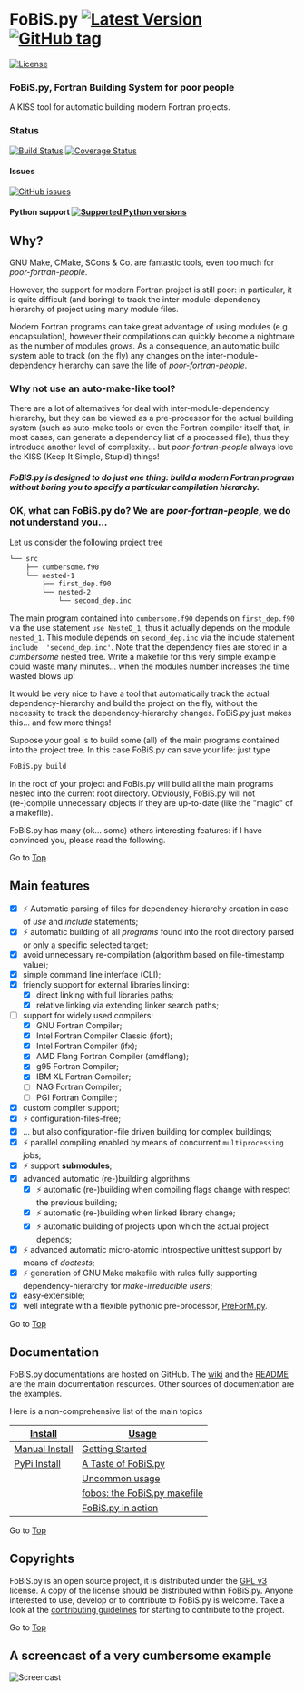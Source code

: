 <a name="top"></a>
# FoBiS.py [![Latest Version](https://img.shields.io/pypi/v/FoBiS.py.svg)](https://img.shields.io/pypi/v/FoBiS.py.svg) [![GitHub tag](https://img.shields.io/github/tag/szaghi/FoBiS.svg)]()

[![License](https://img.shields.io/badge/license-GNU%20GeneraL%20Public%20License%20v3,%20GPLv3-blue.svg)]()

### FoBiS.py, Fortran Building System for poor people
A KISS tool for automatic building modern Fortran projects.

### Status
[![Build Status](https://github.com/szaghi/FoBiS/actions/workflows/python-package.yml/badge.svg)](https://github.com/szaghi/FoBiS/actions)
[![Coverage Status](https://img.shields.io/coveralls/szaghi/FoBiS.svg)](https://coveralls.io/r/szaghi/FoBiS)

#### Issues
[![GitHub issues](https://img.shields.io/github/issues/szaghi/FoBiS.svg)]()

#### Python support [![Supported Python versions](https://img.shields.io/badge/Py-%203.9,%203.10,%203.11-blue.svg)]()

## Why?
GNU Make, CMake, SCons & Co. are fantastic tools, even too much for _poor-fortran-people_.

However, the support for modern Fortran project is still poor: in particular, it is quite difficult (and boring) to track the inter-module-dependency hierarchy of project using many module files.

Modern Fortran programs can take great advantage of using modules (e.g. encapsulation), however their compilations can quickly become a nightmare as the number of modules grows. As  a consequence, an automatic build system able to track (on the fly) any changes on the inter-module-dependency hierarchy can save the life of _poor-fortran-people_.

### Why not use an auto-make-like tool?
There are a lot of alternatives for deal with inter-module-dependency hierarchy, but they can be viewed as a pre-processor for the actual building system (such as auto-make tools or even the Fortran compiler itself that, in most cases, can generate a dependency list of a processed file), thus they introduce another level of complexity... but _poor-fortran-people_ always love the KISS (Keep It Simple, Stupid) things!

##### FoBiS.py is designed to do just one thing: build a modern Fortran program without boring you to specify a particular compilation hierarchy.

### OK, what can FoBiS.py do? We are _poor-fortran-people_, we do not understand you...
Let us consider the following project tree
```bash
└── src
    ├── cumbersome.f90
    └── nested-1
        ├── first_dep.f90
        └── nested-2
            └── second_dep.inc
```
The main program contained into `cumbersome.f90` depends on `first_dep.f90` via the use statement `use NesteD_1`, thus it actually depends on the module `nested_1`. This module depends on `second_dep.inc` via the include statement `include  'second_dep.inc'`. Note that the dependency files are stored in a *cumbersome* nested tree. Write a makefile for this very simple example could waste many minutes... when the modules number increases the time wasted blows up!

It would be very nice to have a tool that automatically track the actual dependency-hierarchy and build the project on the fly, without the necessity to track the dependency-hierarchy changes. FoBiS.py just makes this... and few more things!

Suppose your goal is to build some (all) of the main programs contained into the project tree. In this case FoBiS.py can save your life: just type
```bash
FoBiS.py build
```
in the root of your project and FoBis.py will build all the main programs nested into the current root directory. Obviously, FoBiS.py will not (re-)compile unnecessary objects if they are up-to-date (like the "magic" of a makefile).

FoBiS.py has many (ok... some) others interesting features: if I have convinced you, please read the following.

Go to [Top](#top)

## Main features
* [X] :zap: Automatic parsing of files for dependency-hierarchy creation in case of _use_ and _include_ statements;
* [X] :zap: automatic building of all _programs_ found into the root directory parsed or only a specific selected target;
* [X] avoid unnecessary re-compilation (algorithm based on file-timestamp value);
* [X] simple command line interface (CLI);
* [X] friendly support for external libraries linking:
    * [X] direct linking with full libraries paths;
    * [X] relative linking via extending linker search paths;
* [ ] support for widely used compilers:
    * [X] GNU Fortran Compiler;
    * [X] Intel Fortran Compiler Classic (ifort);
    * [X] Intel Fortran Compiler (ifx);
    * [X] AMD Flang Fortran Compiler (amdflang);
    * [X] g95 Fortran Compiler;
    * [X] IBM XL Fortran Compiler;
    * [ ] NAG Fortran Compiler;
    * [ ] PGI Fortran Compiler;
* [X] custom compiler support;
* [X] :zap: configuration-files-free;
* [X] ... but also configuration-file driven building for complex buildings;
* [X] :zap: parallel compiling enabled by means of concurrent `multiprocessing` jobs;
* [X] :zap: support **submodules**;
* [X] advanced automatic (re-)building algorithms:
    * [X] :zap: automatic (re-)building when compiling flags change with respect the previous building;
    * [X] :zap: automatic (re-)building when linked library change;
    * [X] :zap: automatic building of projects upon which the actual project depends;
* [X] :zap: advanced automatic micro-atomic introspective unittest support by means of *doctests*;
* [X] :zap: generation of GNU Make makefile with rules fully supporting dependency-hierarchy for _make-irreducible users_;
* [X] easy-extensible;
* [X] well integrate with a flexible pythonic pre-processor, [PreForM.py](https://github.com/szaghi/PreForM).

Go to [Top](#top)

## Documentation
FoBiS.py documentations are hosted on GitHub. The [wiki](https://github.com/szaghi/FoBiS/wiki) and the [README](https://github.com/szaghi/FoBiS) are the main documentation resources. Other sources of documentation are the examples.

Here is a non-comprehensive list of the main topics

| [Install](https://github.com/szaghi/FoBiS/wiki/Install)                                            | [Usage](https://github.com/szaghi/FoBiS/wiki/Usage)                             |
|----------------------------------------------------------------------------------------------------|---------------------------------------------------------------------------------|
| [Manual Install](https://github.com/szaghi/FoBiS/wiki/Manual-Installation)                         | [Getting Started](https://github.com/szaghi/FoBiS/wiki/Getting-Started)         |
| [PyPi Install](https://github.com/szaghi/FoBiS/wiki/PyPI-Installation%2C-the-Python-Package-Index) | [A Taste of FoBiS.py](https://github.com/szaghi/FoBiS/wiki/Taste)               |
|                                                                                                    | [Uncommon usage](https://github.com/szaghi/FoBiS/wiki/Uncommon_Usage)           |
|                                                                                                    | [fobos: the FoBiS.py makefile](https://github.com/szaghi/FoBiS/wiki/fobos)      |
|                                                                                                    | [FoBiS.py in action](https://github.com/szaghi/FoBiS/wiki/Projects-Using-FoBiS) |

Go to [Top](#top)

## Copyrights
FoBiS.py is an open source project, it is distributed under the [GPL v3](http://www.gnu.org/licenses/gpl-3.0.html) license. A copy of the license should be distributed within FoBiS.py. Anyone interested to use, develop or to contribute to FoBiS.py is welcome. Take a look at the [contributing guidelines](CONTRIBUTING.md) for starting to contribute to the project.

Go to [Top](#top)

## A screencast of a very cumbersome example

![Screencast](examples/cumbersome_dependency_program_interdepent/cumbersome-cast.gif)
